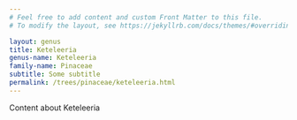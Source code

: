 ```yaml
---
# Feel free to add content and custom Front Matter to this file.
# To modify the layout, see https://jekyllrb.com/docs/themes/#overriding-theme-defaults

layout: genus
title: Keteleeria
genus-name: Keteleeria
family-name: Pinaceae
subtitle: Some subtitle
permalink: /trees/pinaceae/keteleeria.html
---
```


Content about Keteleeria